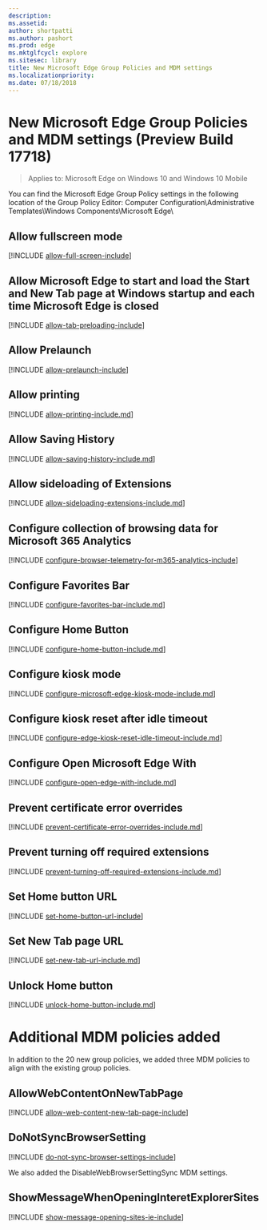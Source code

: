 ```yaml
---
description: 
ms.assetid: 
author: shortpatti
ms.author: pashort
ms.prod: edge
ms.mktglfcycl: explore
ms.sitesec: library
title: New Microsoft Edge Group Policies and MDM settings
ms.localizationpriority: 
ms.date: 07/18/2018 
---
```


# New Microsoft Edge Group Policies and MDM settings (Preview Build 17718)

> Applies to: Microsoft Edge on Windows 10 and Windows 10 Mobile


You can find the Microsoft Edge Group Policy settings in the following location of the Group Policy Editor: 
Computer Configuration\Administrative Templates\Windows Components\Microsoft Edge\

<!-- RS5 policies -->

## Allow fullscreen mode
[!INCLUDE [allow-full-screen-include](includes/allow-full-screen-include.md)]

## Allow Microsoft Edge to start and load the Start and New Tab page at Windows startup and each time Microsoft Edge is closed
[!INCLUDE [allow-tab-preloading-include](includes/allow-tab-preloading-include.md)]

## Allow Prelaunch
[!INCLUDE [allow-prelaunch-include](includes/allow-prelaunch-include.md)]

## Allow printing
[!INCLUDE [allow-printing-include.md](includes/allow-printing-include.md)]

## Allow Saving History
[!INCLUDE [allow-saving-history-include.md](includes/allow-saving-history-include.md)]

## Allow sideloading of Extensions
[!INCLUDE [allow-sideloading-extensions-include.md](includes/allow-sideloading-extensions-include.md)]

## Configure collection of browsing data for Microsoft 365 Analytics
[!INCLUDE [configure-browser-telemetry-for-m365-analytics-include](includes/configure-browser-telemetry-for-m365-analytics-include.md)]

## Configure Favorites Bar
[!INCLUDE [configure-favorites-bar-include.md](includes/configure-favorites-bar-include.md)]

## Configure Home Button
[!INCLUDE [configure-home-button-include.md](includes/configure-home-button-include.md)]

## Configure kiosk mode
[!INCLUDE [configure-microsoft-edge-kiosk-mode-include.md](includes/configure-microsoft-edge-kiosk-mode-include.md)]

## Configure kiosk reset after idle timeout
[!INCLUDE [configure-edge-kiosk-reset-idle-timeout-include.md](includes/configure-edge-kiosk-reset-idle-timeout-include.md)]

## Configure Open Microsoft Edge With
[!INCLUDE [configure-open-edge-with-include.md](includes/configure-open-edge-with-include.md)]

## Prevent certificate error overrides
[!INCLUDE [prevent-certificate-error-overrides-include.md](includes/prevent-certificate-error-overrides-include.md)]

## Prevent turning off required extensions
[!INCLUDE [prevent-turning-off-required-extensions-include.md](includes/prevent-turning-off-required-extensions-include.md)]

## Set Home button URL
[!INCLUDE [set-home-button-url-include](includes/set-home-button-url-include.md)]

## Set New Tab page URL
[!INCLUDE [set-new-tab-url-include.md](includes/set-new-tab-url-include.md)]

## Unlock Home button
[!INCLUDE [unlock-home-button-include.md](includes/unlock-home-button-include.md)]


# Additional MDM policies added
In addition to the 20 new group policies, we added three MDM policies to align with the existing group policies.

## AllowWebContentOnNewTabPage
[!INCLUDE [allow-web-content-new-tab-page-include](includes/allow-web-content-new-tab-page-include.md)]

## DoNotSyncBrowserSetting
[!INCLUDE [do-not-sync-browser-settings-include](includes/do-not-sync-browser-settings-include.md)]

We also added the DisableWebBrowserSettingSync MDM settings.

## ShowMessageWhenOpeningInteretExplorerSites
[!INCLUDE [show-message-opening-sites-ie-include](includes/show-message-opening-sites-ie-include.md)]